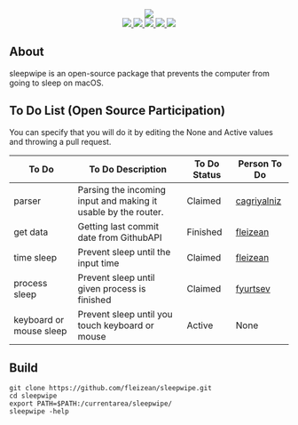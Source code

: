 <div align="center">
  <img src="img/logo-bg.png">
  <br>
  <a href="https://github.com/fleizean/sleepwipe/blob/main/LICENSE">
    <img src="https://img.shields.io/github/license/fleizean/sleepwipe?style=for-the-badge">
  </a>
  <a href="https://github.com/fleizean/sleepwipe/commits/main">
    <img src="https://img.shields.io/github/last-commit/fleizean/sleepwipe?style=for-the-badge">
  </a>
  <a href="https://github.com/fleizean/sleepwipe/network/members">
    <img src="https://img.shields.io/github/forks/fleizean/sleepwipe?style=for-the-badge">
  </a>
  <a href="https://discord.gg/MJnYWKSYNq">
    <img src="https://img.shields.io/discord/1099995968398696519?color=%235865F2&logo=discord&logoColor=%23FFFFFF&style=for-the-badge">
  </a>
  <a href="https://github.com/fleizean/sleepwipe/issues">
    <img src="https://img.shields.io/github/issues-raw/fleizean/sleepwipe?style=for-the-badge">
  </a>
</div>

## About
sleepwipe is an open-source package that prevents the computer from going to sleep on macOS.

## To Do List (Open Source Participation)
You can specify that you will do it by editing the None and Active values ​​and throwing a pull request.

| To Do | To Do Description | To Do Status | Person To Do |
| --- | --- | --- | --- |
| parser | Parsing the incoming input and making it usable by the router. | Claimed | [cagriyalniz](https://github.com/cagriyalniz) |
| get data | Getting last commit date from GithubAPI | Finished | [fleizean](https://github.com/fleizean) |
| time sleep | Prevent sleep until the input time | Claimed | [fleizean](https://github.com/fleizean) |
| process sleep | Prevent sleep until given process is finished | Claimed | [fyurtsev](https://github.com/fyurtsev) |
| keyboard or mouse sleep | Prevent sleep until you touch keyboard or mouse | Active | None |

## Build

    git clone https://github.com/fleizean/sleepwipe.git
    cd sleepwipe
    export PATH=$PATH:/currentarea/sleepwipe/
    sleepwipe -help
